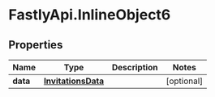 # FastlyApi.InlineObject6

## Properties

Name | Type | Description | Notes
------------ | ------------- | ------------- | -------------
**data** | [**InvitationsData**](InvitationsData.md) |  | [optional] 


